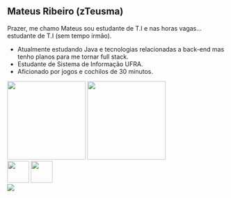 ## Mateus Ribeiro (zTeusma)

  Prazer, me chamo Mateus sou estudante de T.I e nas horas vagas... estudante de T.I (sem tempo irmão).
  - Atualmente estudando Java e tecnologias relacionadas a back-end mas tenho planos para me tornar full stack.
  - Estudante de Sistema de Informação UFRA.
  - Aficionado por jogos e cochilos de 30 minutos.


<div>
  <img height="180cm" src="https://github-readme-stats.vercel.app/api?username=MateusRibeiro-SS&show_icons=true&theme=merko"/>
   <img height="180cm" src="https://github-readme-stats.vercel.app/api/top-langs/?username=MateusRibeiro-SS&theme=merko"/>
  
</div>

<div style="display: inline_block">
  <img allign="center" height="50cm" src="https://cdn.jsdelivr.net/gh/devicons/devicon/icons/java/java-original.svg" />
  <img height="50cm" src="https://cdn.jsdelivr.net/gh/devicons/devicon/icons/spring/spring-original-wordmark.svg" />
</div>

<div>
  <a href="https://twitter.com/ZTeusma" target="blank_"><img src="https://img.shields.io/badge/Twitter-1DA1F2?style=for-the-badge&logo=twitter&logoColor=white" target="blank_"<a/>
</div>
